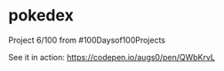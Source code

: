 # pokedex
Project 6/100 from #100Daysof100Projects

See it in action: https://codepen.io/augs0/pen/QWbKrvL 
